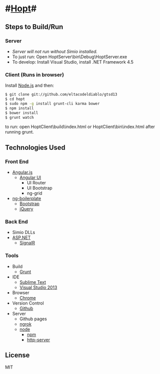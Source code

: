 #[Hopt](http://eltacodeldiablo.github.io/gtsd13)#
======

## Steps to Build/Run ##

### Server
- *Server will not run without Simio installed.*
- To just run: Open HoptServer\bin\Debug\HoptServer.exe 
- To develop: Install Visual Studio, install .NET Framework 4.5

### Client (Runs in browser)
Install [Node.js](http://nodejs.org/) and then:

```sh
$ git clone git://github.com/eltacodeldiablo/gtsd13
$ cd hopt
$ sudo npm -g install grunt-cli karma bower
$ npm install
$ bower install
$ grunt watch
```

to run: open HoptClient\build\index.html or HoptClient\bin\index.html after running grunt.

## Technologies Used ##

### Front End ###
- [Angular.js]
	- [Angular UI]
		- UI Router
		- UI Bootstrap
		- ng-grid 
- [ng-boilerplate]
	- [Bootstrap]
	- [jQuery]

### Back End ###
- Simio DLLs
- [ASP.NET]
	- [SignalR]

### Tools ###
* Build
	* [Grunt]
* IDE
	* [Sublime Text]
	* [Visual Studio 2013]
* Browser
	* [Chrome]
* Version Control
	* [Github]
* Server
	* Github pages
	* [ngrok]
	* [node]
		* [npm]
		* [http-server]
 

License
--------
MIT

[Visual Studio 2013]: http://microsoft.com/visualstudio
[Sublime Text]: http://sublimetext.com
[ng-boilerplate]: http://joshdmiller.github.io/ng-boilerplate/
[Chrome]: http://google.com/chrome
[Github]: http://github.com
[Bootstrap]: http://getbootstrap.com
[Angular.js]: http://angularjs.org/
[jQuery]: http://www.jquery.com
[Angular UI]: http://angular-ui.github.io/
[ASP.NET]: http://www.asp.net/
[SignalR]: http://www.asp.net/signalr
[ngrok]: https://ngrok.com/
[node]: http://nodejs.org/
[npm]: https://npmjs.org/
[http-server]: https://npmjs.org/package/http-server
[Grunt]: http://gruntjs.com/
[Karma]: http://karma-runner.github.io/
